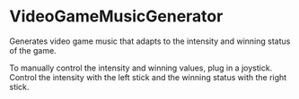 # VideoGameMusicGenerator
Generates video game music that adapts to the intensity and winning status of the game.

To manually control the intensity and winning values, plug in a joystick. Control the intensity with the left stick and the winning status with the right stick.
